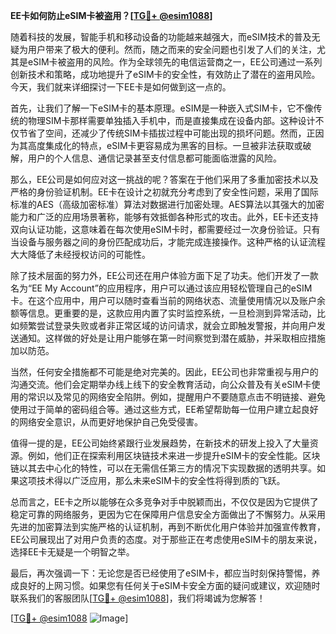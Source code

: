**EE卡如何防止eSIM卡被盗用？[[TG💪+ @esim1088](https://t.me/s/esim1088)]**

随着科技的发展，智能手机和移动设备的功能越来越强大，而eSIM技术的普及无疑为用户带来了极大的便利。然而，随之而来的安全问题也引发了人们的关注，尤其是eSIM卡被盗用的风险。作为全球领先的电信运营商之一，EE公司通过一系列创新技术和策略，成功地提升了eSIM卡的安全性，有效防止了潜在的盗用风险。今天，我们就来详细探讨一下EE卡是如何做到这一点的。

首先，让我们了解一下eSIM卡的基本原理。eSIM是一种嵌入式SIM卡，它不像传统的物理SIM卡那样需要单独插入手机中，而是直接集成在设备内部。这种设计不仅节省了空间，还减少了传统SIM卡插拔过程中可能出现的损坏问题。然而，正因为其高度集成化的特点，eSIM卡更容易成为黑客的目标。一旦被非法获取或破解，用户的个人信息、通信记录甚至支付信息都可能面临泄露的风险。

那么，EE公司是如何应对这一挑战的呢？答案在于他们采用了多重加密技术以及严格的身份验证机制。EE卡在设计之初就充分考虑到了安全性问题，采用了国际标准的AES（高级加密标准）算法对数据进行加密处理。AES算法以其强大的加密能力和广泛的应用场景著称，能够有效抵御各种形式的攻击。此外，EE卡还支持双向认证功能，这意味着在每次使用eSIM卡时，都需要经过一次身份验证。只有当设备与服务器之间的身份匹配成功后，才能完成连接操作。这种严格的认证流程大大降低了未经授权访问的可能性。

除了技术层面的努力外，EE公司还在用户体验方面下足了功夫。他们开发了一款名为“EE My Account”的应用程序，用户可以通过该应用轻松管理自己的eSIM卡。在这个应用中，用户可以随时查看当前的网络状态、流量使用情况以及账户余额等信息。更重要的是，这款应用内置了实时监控系统，一旦检测到异常活动，比如频繁尝试登录失败或者非正常区域的访问请求，就会立即触发警报，并向用户发送通知。这样做的好处是让用户能够在第一时间察觉到潜在威胁，并采取相应措施加以防范。

当然，任何安全措施都不可能是绝对完美的。因此，EE公司也非常重视与用户的沟通交流。他们会定期举办线上线下的安全教育活动，向公众普及有关eSIM卡使用的常识以及常见的网络安全陷阱。例如，提醒用户不要随意点击不明链接、避免使用过于简单的密码组合等。通过这些方式，EE希望帮助每一位用户建立起良好的网络安全意识，从而更好地保护自己免受侵害。

值得一提的是，EE公司始终紧跟行业发展趋势，在新技术的研发上投入了大量资源。例如，他们正在探索利用区块链技术来进一步提升eSIM卡的安全性能。区块链以其去中心化的特性，可以在无需信任第三方的情况下实现数据的透明共享。如果这项技术得以广泛应用，那么未来eSIM卡的安全性将得到质的飞跃。

总而言之，EE卡之所以能够在众多竞争对手中脱颖而出，不仅仅是因为它提供了稳定可靠的网络服务，更因为它在保障用户信息安全方面做出了不懈努力。从采用先进的加密算法到实施严格的认证机制，再到不断优化用户体验并加强宣传教育，EE公司展现出了对用户负责的态度。对于那些正在考虑使用eSIM卡的朋友来说，选择EE卡无疑是一个明智之举。

最后，再次强调一下：无论您是否已经使用了eSIM卡，都应当时刻保持警惕，养成良好的上网习惯。如果您有任何关于eSIM卡安全方面的疑问或建议，欢迎随时联系我们的客服团队[[TG💪+ @esim1088](https://t.me/s/esim1088)]，我们将竭诚为您解答！

[[TG💪+ @esim1088](https://t.me/s/esim1088) ![Image](https://i.postimg.cc/4NQfJmqS/Snipaste-2025-05-13-00-14-12.png)]